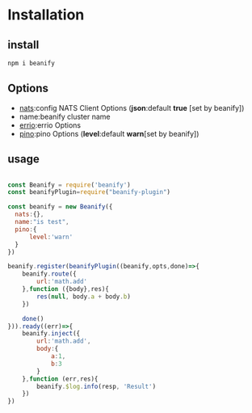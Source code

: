 # Installation

## install

```javascript
npm i beanify
```

## Options

* [nats](https://github.com/nats-io/nats.js#connect-options):config NATS Client Options (__json__:default __true__ [set by beanify])
* name:beanify ​cluster name
* [errio](https://github.com/programble/errio#options):errio Options 
* [pino](https://github.com/pinojs/pino):pino Options (__level__:default __warn__[set by beanify])

## usage

```javascript

const Beanify = require('beanify')
const beanifyPlugin=require("beanify-plugin")

const beanify = new Beanify({
  nats:{},
  name:"is test",
  pino:{
      level:'warn'
  }
})

beanify.register(beanifyPlugin((beanify,opts,done)=>{
    beanify.route({
        url:'math.add'
    },function ({body},res){
        res(null, body.a + body.b)
    })

    done()
})).ready((err)=>{
    beanify.inject({
        url:'math.add',
        body:{
            a:1,
            b:3
        }
    },function (err,res){
        beanify.$log.info(resp, 'Result')
    })
})

```